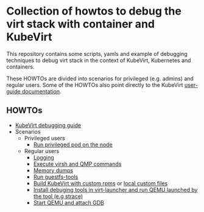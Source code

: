 # Collection of howtos to debug the virt stack with container and KubeVirt

This repository contains some scripts, yamls and example of debugging techniques
to debug virt stack in the context of KubeVirt, Kubernetes and containers.

These HOWTOs are divided into scenarios for privileged (e.g. admins) and regular users. Some of the HOWTOs also point directly to the KubeVirt [user-guide documentation](https://kubevirt.io/user-guide/).

## HOWTOs
* [KubeVirt debugging guide](https://kubevirt.io/user-guide/operations/debug/)
* Scenarios
  * Privileged users
    * [Run privileged pod on the node](privileged-node-pod)
  * Regular users
    * [Logging](logging)
    * [Execute virsh and QMP commands](run-virsh)
    * [Memory dumps](https://kubevirt.io/user-guide/operations/memory_dump/)
    * [Run guestfs-tools](https://github.com/kubevirt/kubevirt/blob/main/docs/guestfs.md)
    * [Build KubeVirt with custom rpms](https://github.com/kubevirt/kubevirt/blob/main/docs/custom-rpms.md) or [local custom files](https://github.com/kubevirt/kubevirt/blob/main/docs/local-custom-files.md)
    * [Install debuging tools in virt-launcher and run QEMU launched by the tool (e.g strace)](launch-qemu-strace/)
    * [Start QEMU and attach GDB](wrap-gdb)
